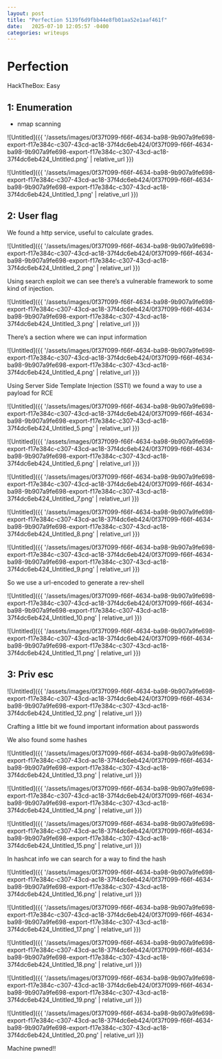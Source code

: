 ```yaml
---
layout: post
title: "Perfection 5139f6d9fbb44e8fb01aa52e1aaf461f"
date:   2025-07-10 12:05:57 -0400
categories: writeups
---
```


# Perfection

HackTheBox: Easy

## 1: Enumeration

- nmap scanning

![Untitled]({{ '/assets/images/0f37f099-f66f-4634-ba98-9b907a9fe698-export-f17e384c-c307-43cd-ac18-37f4dc6eb424/0f37f099-f66f-4634-ba98-9b907a9fe698-export-f17e384c-c307-43cd-ac18-37f4dc6eb424_Untitled.png' | relative_url }})

![Untitled]({{ '/assets/images/0f37f099-f66f-4634-ba98-9b907a9fe698-export-f17e384c-c307-43cd-ac18-37f4dc6eb424/0f37f099-f66f-4634-ba98-9b907a9fe698-export-f17e384c-c307-43cd-ac18-37f4dc6eb424_Untitled_1.png' | relative_url }})

## 2: User flag

We found a http service, useful to calculate grades.

![Untitled]({{ '/assets/images/0f37f099-f66f-4634-ba98-9b907a9fe698-export-f17e384c-c307-43cd-ac18-37f4dc6eb424/0f37f099-f66f-4634-ba98-9b907a9fe698-export-f17e384c-c307-43cd-ac18-37f4dc6eb424_Untitled_2.png' | relative_url }})

Using search exploit we can see there’s a vulnerable framework to some kind of injection.

![Untitled]({{ '/assets/images/0f37f099-f66f-4634-ba98-9b907a9fe698-export-f17e384c-c307-43cd-ac18-37f4dc6eb424/0f37f099-f66f-4634-ba98-9b907a9fe698-export-f17e384c-c307-43cd-ac18-37f4dc6eb424_Untitled_3.png' | relative_url }})

There’s a section where we can input information

![Untitled]({{ '/assets/images/0f37f099-f66f-4634-ba98-9b907a9fe698-export-f17e384c-c307-43cd-ac18-37f4dc6eb424/0f37f099-f66f-4634-ba98-9b907a9fe698-export-f17e384c-c307-43cd-ac18-37f4dc6eb424_Untitled_4.png' | relative_url }})

Using Server Side Template Injection (SSTI) we found a way to use a payload for RCE

![Untitled]({{ '/assets/images/0f37f099-f66f-4634-ba98-9b907a9fe698-export-f17e384c-c307-43cd-ac18-37f4dc6eb424/0f37f099-f66f-4634-ba98-9b907a9fe698-export-f17e384c-c307-43cd-ac18-37f4dc6eb424_Untitled_5.png' | relative_url }})

![Untitled]({{ '/assets/images/0f37f099-f66f-4634-ba98-9b907a9fe698-export-f17e384c-c307-43cd-ac18-37f4dc6eb424/0f37f099-f66f-4634-ba98-9b907a9fe698-export-f17e384c-c307-43cd-ac18-37f4dc6eb424_Untitled_6.png' | relative_url }})

![Untitled]({{ '/assets/images/0f37f099-f66f-4634-ba98-9b907a9fe698-export-f17e384c-c307-43cd-ac18-37f4dc6eb424/0f37f099-f66f-4634-ba98-9b907a9fe698-export-f17e384c-c307-43cd-ac18-37f4dc6eb424_Untitled_7.png' | relative_url }})

![Untitled]({{ '/assets/images/0f37f099-f66f-4634-ba98-9b907a9fe698-export-f17e384c-c307-43cd-ac18-37f4dc6eb424/0f37f099-f66f-4634-ba98-9b907a9fe698-export-f17e384c-c307-43cd-ac18-37f4dc6eb424_Untitled_8.png' | relative_url }})

![Untitled]({{ '/assets/images/0f37f099-f66f-4634-ba98-9b907a9fe698-export-f17e384c-c307-43cd-ac18-37f4dc6eb424/0f37f099-f66f-4634-ba98-9b907a9fe698-export-f17e384c-c307-43cd-ac18-37f4dc6eb424_Untitled_9.png' | relative_url }})

So we use a url-encoded to generate a rev-shell

![Untitled]({{ '/assets/images/0f37f099-f66f-4634-ba98-9b907a9fe698-export-f17e384c-c307-43cd-ac18-37f4dc6eb424/0f37f099-f66f-4634-ba98-9b907a9fe698-export-f17e384c-c307-43cd-ac18-37f4dc6eb424_Untitled_10.png' | relative_url }})

![Untitled]({{ '/assets/images/0f37f099-f66f-4634-ba98-9b907a9fe698-export-f17e384c-c307-43cd-ac18-37f4dc6eb424/0f37f099-f66f-4634-ba98-9b907a9fe698-export-f17e384c-c307-43cd-ac18-37f4dc6eb424_Untitled_11.png' | relative_url }})

## 3: Priv esc

![Untitled]({{ '/assets/images/0f37f099-f66f-4634-ba98-9b907a9fe698-export-f17e384c-c307-43cd-ac18-37f4dc6eb424/0f37f099-f66f-4634-ba98-9b907a9fe698-export-f17e384c-c307-43cd-ac18-37f4dc6eb424_Untitled_12.png' | relative_url }})

Crafting a little bit we found important information about passwords

We also found some hashes 

![Untitled]({{ '/assets/images/0f37f099-f66f-4634-ba98-9b907a9fe698-export-f17e384c-c307-43cd-ac18-37f4dc6eb424/0f37f099-f66f-4634-ba98-9b907a9fe698-export-f17e384c-c307-43cd-ac18-37f4dc6eb424_Untitled_13.png' | relative_url }})

![Untitled]({{ '/assets/images/0f37f099-f66f-4634-ba98-9b907a9fe698-export-f17e384c-c307-43cd-ac18-37f4dc6eb424/0f37f099-f66f-4634-ba98-9b907a9fe698-export-f17e384c-c307-43cd-ac18-37f4dc6eb424_Untitled_14.png' | relative_url }})

![Untitled]({{ '/assets/images/0f37f099-f66f-4634-ba98-9b907a9fe698-export-f17e384c-c307-43cd-ac18-37f4dc6eb424/0f37f099-f66f-4634-ba98-9b907a9fe698-export-f17e384c-c307-43cd-ac18-37f4dc6eb424_Untitled_15.png' | relative_url }})

In hashcat info we can search for a way to find the hash

![Untitled]({{ '/assets/images/0f37f099-f66f-4634-ba98-9b907a9fe698-export-f17e384c-c307-43cd-ac18-37f4dc6eb424/0f37f099-f66f-4634-ba98-9b907a9fe698-export-f17e384c-c307-43cd-ac18-37f4dc6eb424_Untitled_16.png' | relative_url }})

![Untitled]({{ '/assets/images/0f37f099-f66f-4634-ba98-9b907a9fe698-export-f17e384c-c307-43cd-ac18-37f4dc6eb424/0f37f099-f66f-4634-ba98-9b907a9fe698-export-f17e384c-c307-43cd-ac18-37f4dc6eb424_Untitled_17.png' | relative_url }})

![Untitled]({{ '/assets/images/0f37f099-f66f-4634-ba98-9b907a9fe698-export-f17e384c-c307-43cd-ac18-37f4dc6eb424/0f37f099-f66f-4634-ba98-9b907a9fe698-export-f17e384c-c307-43cd-ac18-37f4dc6eb424_Untitled_18.png' | relative_url }})

![Untitled]({{ '/assets/images/0f37f099-f66f-4634-ba98-9b907a9fe698-export-f17e384c-c307-43cd-ac18-37f4dc6eb424/0f37f099-f66f-4634-ba98-9b907a9fe698-export-f17e384c-c307-43cd-ac18-37f4dc6eb424_Untitled_19.png' | relative_url }})

![Untitled]({{ '/assets/images/0f37f099-f66f-4634-ba98-9b907a9fe698-export-f17e384c-c307-43cd-ac18-37f4dc6eb424/0f37f099-f66f-4634-ba98-9b907a9fe698-export-f17e384c-c307-43cd-ac18-37f4dc6eb424_Untitled_20.png' | relative_url }})

Machine pwned!!